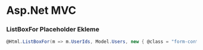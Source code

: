 # Asp.Net MVC

### ListBoxFor Placeholder Ekleme
```csharp
@Html.ListBoxFor(m => m.UserIds, Model.Users, new { @class = "form-control", data_placeholder ="Tümü" })
```
